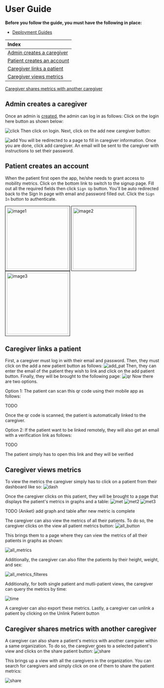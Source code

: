 # User Guide

**Before you follow the guide, you must have the following in place:**

- [Deployment Guides](./DeploymentGuide.md)

| Index  
|:--------------------------------------------------|
| [Admin creates a caregiver](#admin-creates-a-caregiver) | Login as an admin |
| [Patient creates an account](#patient-creates-an-account) |
[Caregiver links a patient](#caregiver-links-a-patient)|
[Caregiver views metrics](#caregiver-views-metrics)|
[Caregiver shares metrics with another caregiver](#caregiver-shares-metrics-with-another-caregiver)

## Admin creates a caregiver

Once an admin is [created](./BackendDeploymentGuide.md#create-an-admin), the admin can log in as follows:
Click on the login here button as shown below:

![click](./images/login_here.png)
Then click on login. Next, click on the add new caregiver button:

![add](./images/add_new.png)
You will be redirected to a page to fill in caregiver information. Once you are done, click add caregiver. An email will be sent to the caregiver with instructions to set their password.

## Patient creates an account

When the patient first open the app, he/she needs to grant access to mobility metrics. Click on the bottom link to switch to the signup page. Fill out all the required fields then click `Sign Up` button. You'll be auto redirected back to the Sign In page with email and password filled out. Click the `Sign In` button to authenticate.

<img src="./images/iphone_health_granted.png" alt="image1" width="200" style="border: 1px solid black; padding: 5px;">
<img src="./images/iphone_signup.png" alt="image2" width="200" style="border: 1px solid black; padding: 5px;">
<img src="./images/iphone_signin.png" alt="image3" width="200" style="border: 1px solid black; padding: 5px;">

## Caregiver links a patient

First, a caregiver must log in with their email and password. Then, they must click on the add a new patient button as follows:
![add_pat](./images/add_patient.png)
Then, they can enter the email of the patient they wish to link and click on the add patient button. Finally, they will be brought to the following page:
![qr](./images/qr.png)
Now there are two options.

Option 1: The patient can scan this qr code using their mobile app as follows:

TODO

Once the qr code is scanned, the patient is automatically linked to the caregiver.

Option 2: If the patient want to be linked remotely, they will also get an email with a verification link as follows:

TODO

The patient simply has to open this link and they will be verified

## Caregiver views metrics

To view the metrics the caregiver simply has to click on a patient from their dashboard like so:
![dash](./images/dash.png)

Once the caregiver clicks on this patient, they will be brought to a page that displays the patient's metrics in graphs and a table:
![met](./images/met1.png)
![met2](./images/met2.png)
![met3](./images/met3.png)

TODO (Aniket) add graph and table after new metric is complete

The caregiver can also view the metrics of all their patients. To do so, the caregiver clicks on the view all patient metrics button:
![all_button](./images/all_button.png)

This brings them to a page where they can view the metrics of all their patients in graphs as shown:

![all_metrics](./images/all_metrics.png)

Additionally, the caregiver can also filter the patients by their height, weight, and sex:

![all_metrics_filteres](./images/all_metrics_filtered.png)

Additionally, for both single patient and mutli-patient views, the caregiver can query the metrics by time:

![time](./images/time.png)

A caregiver can also export these metrics. Lastly, a caregiver can unlink a patient by clicking on the Unlink Patient button

## Caregiver shares metrics with another caregiver

A caregiver can also share a patient's metrics with another caregvier within a same organization. To do so, the caregiver goes to a selected patient's view and clicks on the share patient button:
![share](./images/share.png)

This brings up a view with all the caregivers in the organization. You can search for caregivers and simply click on one of them to share the patient metrics:

![share](./images/share_john.png)
